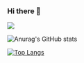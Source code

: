 ### Hi there 👋

<!--
**zxcv00/zxcv00** is a ✨ _special_ ✨ repository because its `README.md` (this file) appears on your GitHub profile.

Here are some ideas to get you started:

- 🔭 I’m currently working on ...
- 🌱 I’m currently learning ...
- 👯 I’m looking to collaborate on ...
- 🤔 I’m looking for help with ...
- 💬 Ask me about ...
- 📫 How to reach me: ...
- 😄 Pronouns: ...
- ⚡ Fun fact: ...
-->

<img src="https://capsule-render.vercel.app/api?type=waving&color=C2C7CA &height=250&section=header&text=Lee%20&animation=fadeIn&fontSize=90" />


![Anurag's GitHub stats](https://github-readme-stats.vercel.app/api?username=zxcv00&show_icons=true&theme=graywhite)

[![Top Langs](https://github-readme-stats.vercel.app/api/top-langs/?username=zxcv00&layout=compact&theme=graywhite)](https://github.com/anuraghazra/github-readme-stats)


